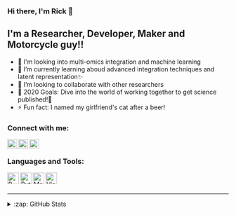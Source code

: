 ### Hi there, I'm Rick 👋
<!--
[![Website](https://img.shields.io/website?label=codeSTACKr.com&style=for-the-badge&url=https%3A%2F%2Fcodestackr.com)](https://codestackr.com)
[![Twitter Follow](https://img.shields.io/twitter/follow/codeSTACKr?color=1DA1F2&logo=twitter&style=for-the-badge)](https://twitter.com/intent/follow?original_referer=https%3A%2F%2Fgithub.com%2FcodeSTACKr&screen_name=codeSTACKr)
-->
## I'm a Researcher, Developer, Maker and Motorcycle guy!!

- 🔭 I'm looking into multi-omics integration and machine learning
- 🌱 I’m currently learning aboud advanced integration techniques and latent representation✨
- 👯 I’m looking to collaborate with other researchers
- 🥅 2020 Goals: Dive into the world of working together to get science published!💪
- ⚡ Fun fact: I named my girlfriend's cat after a beer!

<!--
### Spotify Playing 🎧

[<img src="https://now-playing-codestackr.vercel.app/api/spotify-playing" alt="codeSTACKr Spotify Playing" width="350" />](https://open.spotify.com/user/swyqyimdc12jajde4vpwd2x1b)
--->

### Connect with me:

[<img align="left" alt="Rick Reijnders | OrcID" width="22px" src="https://cdn.jsdelivr.net/npm/simple-icons@v3/icons/orcid.svg" />][orcid]
[<img align="left" alt="Rick Reijnders | LinkedIn" width="22px" src="https://cdn.jsdelivr.net/npm/simple-icons@v3/icons/linkedin.svg" />][linkedin]
[<img align="left" alt="Rick Reijnders | Mail" width="22px" src="https://cdn.jsdelivr.net/npm/simple-icons@v3/icons/gmail.svg" />][mail]

<br />

### Languages and Tools:

<img align="left" alt="R" width="26px" src="https://cdn.jsdelivr.net/npm/simple-icons@3.13.0/icons/rstudio.svg" />
<img align="left" alt="Python" width="26px" src="https://cdn.jsdelivr.net/npm/simple-icons@3.13.0/icons/python.svg" />
<img align="left" alt="Matlab" width="26px" src="https://seeklogo.com/images/M/matlab-logo-AE6C96A5DD-seeklogo.com.png" />
<img align="left" alt="Visual Studio" width="26px" src="https://cdn.jsdelivr.net/npm/simple-icons@3.13.0/icons/visualstudio.svg" />


<br />
<br />

---

<details>
  <summary>:zap: GitHub Stats</summary>

  <img align="left" alt="Rrtk2's GitHub Stats" src="https://github-readme-stats.codestackr.vercel.app/api?username=Rrtk2&show_icons=true&hide_border=true" />

</details>

[linkedin]: https://www.linkedin.com/in/rick-reijnders-41779494/
[orcid]: https://orcid.org/0000-0001-7599-0385
[mail]: mailto:ra.reijnders@maastrichtuniversity.nl
